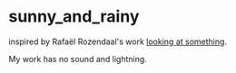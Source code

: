 sunny_and_rainy
===============
inspired by Rafaël Rozendaal's work [looking at something](http://www.lookingatsomething.com/).

My work has no sound and lightning.
